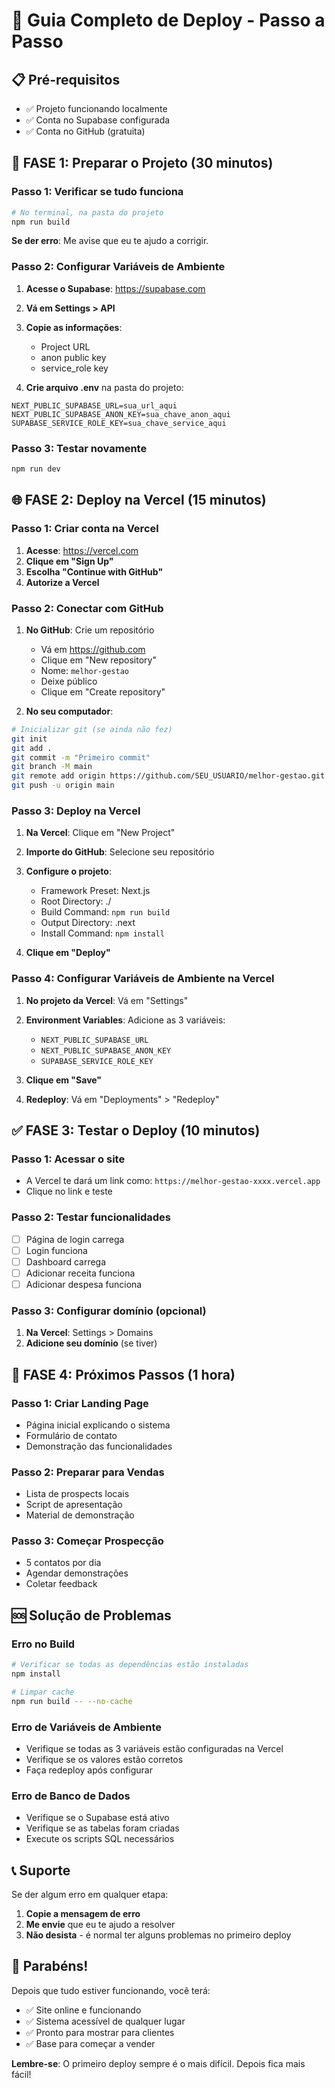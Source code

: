 # 🚀 Guia Completo de Deploy - Passo a Passo

## 📋 Pré-requisitos

- ✅ Projeto funcionando localmente
- ✅ Conta no Supabase configurada
- ✅ Conta no GitHub (gratuita)

## 🔧 FASE 1: Preparar o Projeto (30 minutos)

### Passo 1: Verificar se tudo funciona
```bash
# No terminal, na pasta do projeto
npm run build
```

**Se der erro**: Me avise que eu te ajudo a corrigir.

### Passo 2: Configurar Variáveis de Ambiente
1. **Acesse o Supabase**: https://supabase.com
2. **Vá em Settings > API**
3. **Copie as informações**:
   - Project URL
   - anon public key
   - service_role key

4. **Crie arquivo .env** na pasta do projeto:
```
NEXT_PUBLIC_SUPABASE_URL=sua_url_aqui
NEXT_PUBLIC_SUPABASE_ANON_KEY=sua_chave_anon_aqui
SUPABASE_SERVICE_ROLE_KEY=sua_chave_service_aqui
```

### Passo 3: Testar novamente
```bash
npm run dev
```

## 🌐 FASE 2: Deploy na Vercel (15 minutos)

### Passo 1: Criar conta na Vercel
1. **Acesse**: https://vercel.com
2. **Clique em "Sign Up"**
3. **Escolha "Continue with GitHub"**
4. **Autorize a Vercel**

### Passo 2: Conectar com GitHub
1. **No GitHub**: Crie um repositório
   - Vá em https://github.com
   - Clique em "New repository"
   - Nome: `melhor-gestao`
   - Deixe público
   - Clique em "Create repository"

2. **No seu computador**:
```bash
# Inicializar git (se ainda não fez)
git init
git add .
git commit -m "Primeiro commit"
git branch -M main
git remote add origin https://github.com/SEU_USUARIO/melhor-gestao.git
git push -u origin main
```

### Passo 3: Deploy na Vercel
1. **Na Vercel**: Clique em "New Project"
2. **Importe do GitHub**: Selecione seu repositório
3. **Configure o projeto**:
   - Framework Preset: Next.js
   - Root Directory: ./
   - Build Command: `npm run build`
   - Output Directory: .next
   - Install Command: `npm install`

4. **Clique em "Deploy"**

### Passo 4: Configurar Variáveis de Ambiente na Vercel
1. **No projeto da Vercel**: Vá em "Settings"
2. **Environment Variables**: Adicione as 3 variáveis:
   - `NEXT_PUBLIC_SUPABASE_URL`
   - `NEXT_PUBLIC_SUPABASE_ANON_KEY`
   - `SUPABASE_SERVICE_ROLE_KEY`

3. **Clique em "Save"**
4. **Redeploy**: Vá em "Deployments" > "Redeploy"

## ✅ FASE 3: Testar o Deploy (10 minutos)

### Passo 1: Acessar o site
- A Vercel te dará um link como: `https://melhor-gestao-xxxx.vercel.app`
- Clique no link e teste

### Passo 2: Testar funcionalidades
- [ ] Página de login carrega
- [ ] Login funciona
- [ ] Dashboard carrega
- [ ] Adicionar receita funciona
- [ ] Adicionar despesa funciona

### Passo 3: Configurar domínio (opcional)
1. **Na Vercel**: Settings > Domains
2. **Adicione seu domínio** (se tiver)

## 🎯 FASE 4: Próximos Passos (1 hora)

### Passo 1: Criar Landing Page
- Página inicial explicando o sistema
- Formulário de contato
- Demonstração das funcionalidades

### Passo 2: Preparar para Vendas
- Lista de prospects locais
- Script de apresentação
- Material de demonstração

### Passo 3: Começar Prospecção
- 5 contatos por dia
- Agendar demonstrações
- Coletar feedback

## 🆘 Solução de Problemas

### Erro no Build
```bash
# Verificar se todas as dependências estão instaladas
npm install

# Limpar cache
npm run build -- --no-cache
```

### Erro de Variáveis de Ambiente
- Verifique se todas as 3 variáveis estão configuradas na Vercel
- Verifique se os valores estão corretos
- Faça redeploy após configurar

### Erro de Banco de Dados
- Verifique se o Supabase está ativo
- Verifique se as tabelas foram criadas
- Execute os scripts SQL necessários

## 📞 Suporte

Se der algum erro em qualquer etapa:
1. **Copie a mensagem de erro**
2. **Me envie** que eu te ajudo a resolver
3. **Não desista** - é normal ter alguns problemas no primeiro deploy

## 🎉 Parabéns!

Depois que tudo estiver funcionando, você terá:
- ✅ Site online e funcionando
- ✅ Sistema acessível de qualquer lugar
- ✅ Pronto para mostrar para clientes
- ✅ Base para começar a vender

**Lembre-se**: O primeiro deploy sempre é o mais difícil. Depois fica mais fácil! 